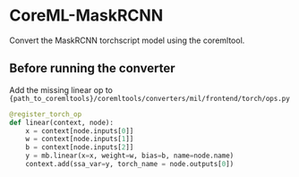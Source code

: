 # CoreML-MaskRCNN
Convert the MaskRCNN torchscript model using the coremltool.

## Before running the converter

Add the missing linear op to `{path_to_coremltools}/coremltools/converters/mil/frontend/torch/ops.py`

```python
@register_torch_op
def linear(context, node):
    x = context[node.inputs[0]]
    w = context[node.inputs[1]]
    b = context[node.inputs[2]]
    y = mb.linear(x=x, weight=w, bias=b, name=node.name)
    context.add(ssa_var=y, torch_name = node.outputs[0])
```
